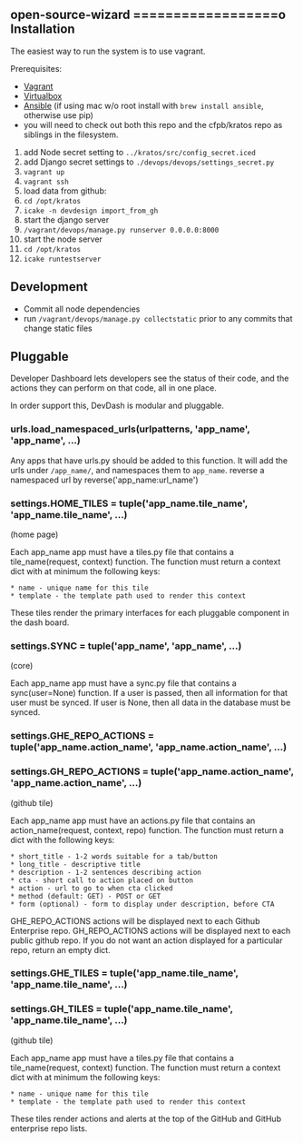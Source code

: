 open-source-wizard
==================o
Installation
------------
The easiest way to run the system is to use vagrant.

Prerequisites:
  * [Vagrant](https://www.vagrantup.com/)
  * [Virtualbox](https://www.vagrantup.com/)
  * [Ansible](http://www.ansible.com/) (if using mac w/o root install with `brew install ansible`, otherwise use pip)
  * you will need to check out both this repo and the cfpb/kratos repo as siblings in the filesystem.

1. add Node secret setting to `../kratos/src/config_secret.iced`
1. add Django secret settings to `./devops/devops/settings_secret.py`
1. `vagrant up`
1. `vagrant ssh`
1. load data from github:
  1. `cd /opt/kratos`
  1. `icake -n devdesign import_from_gh`
1. start the django server
  1. `/vagrant/devops/manage.py runserver 0.0.0.0:8000`
1. start the node server
  1. `cd /opt/kratos`
  1. `icake runtestserver`

Development
-----------
* Commit all node dependencies
* run `/vagrant/devops/manage.py collectstatic` prior to any commits that change static files


Pluggable
---------
Developer Dashboard lets developers see the status of their code,
and the actions they can perform on that code, all in one place.

In order support this, DevDash is modular and pluggable.

### urls.load_namespaced_urls(urlpatterns, 'app_name', 'app_name', ...)
Any apps that have urls.py should be added to this function. 
It will add the urls under `/app_name/`, and namespaces them to `app_name`.
reverse a namespaced url by reverse('app_name:url_name')

### settings.HOME_TILES = tuple('app_name.tile_name', 'app_name.tile_name', ...)
(home page)

Each app_name app must have a tiles.py file that contains a tile_name(request, context) function.
The function must return a context dict with at minimum the following keys:

    * name - unique name for this tile
    * template - the template path used to render this context

These tiles render the primary interfaces for each pluggable component in the dash board.

### settings.SYNC = tuple('app_name', 'app_name', ...)
(core)

Each app_name app must have a sync.py file that contains a sync(user=None) function. 
If a user is passed, then all information for that user must be synced.
If user is None, then all data in the database must be synced.

### settings.GHE_REPO_ACTIONS = tuple('app_name.action_name', 'app_name.action_name', ...)
### settings.GH_REPO_ACTIONS = tuple('app_name.action_name', 'app_name.action_name', ...)
(github tile)

Each app_name app must have an actions.py file that contains an action_name(request, context, repo) function.
The function must return a dict with the following keys:

    * short_title - 1-2 words suitable for a tab/button
    * long_title - descriptive title
    * description - 1-2 sentences describing action
    * cta - short call to action placed on button 
    * action - url to go to when cta clicked
    * method (default: GET) - POST or GET
    * form (optional) - form to display under description, before CTA

GHE_REPO_ACTIONS actions will be displayed next to each Github Enterprise repo.
GH_REPO_ACTIONS actions will be displayed next to each public github repo.
If you do not want an action displayed for a particular repo, return an empty dict.

### settings.GHE_TILES = tuple('app_name.tile_name', 'app_name.tile_name', ...)
### settings.GH_TILES = tuple('app_name.tile_name', 'app_name.tile_name', ...)
(github tile)

Each app_name app must have a tiles.py file that contains a tile_name(request, context) function.
The function must return a context dict with at minimum the following keys:

    * name - unique name for this tile
    * template - the template path used to render this context

These tiles render actions and alerts at the top of the GitHub and GitHub enterprise repo lists.

